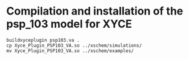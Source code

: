# Compilation and installation of the psp_103 model for XYCE


```
buildxyceplugin psp103.va .
cp Xyce_Plugin_PSP103_VA.so ../xschem/simulations/
mv Xyce_Plugin_PSP103_VA.so ../xschem/examples/
```
